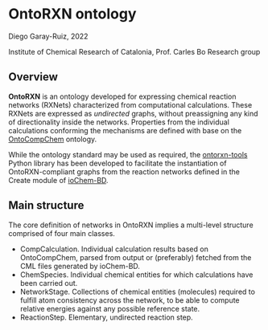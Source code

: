 # OntoRXN ontology
Diego Garay-Ruiz, 2022

Institute of Chemical Research of Catalonia, Prof. Carles Bo Research group

## Overview
**OntoRXN** is an ontology developed for expressing chemical reaction networks (RXNets) characterized from computational calculations. These RXNets are expressed as *undirected* graphs, without preassigning any kind of directionality inside the networks. Properties from the individual calculations conforming the mechanisms are defined with base on the [OntoCompChem](http://theworldavatar.com/ontology/ontocompchem/) ontology.

While the ontology standard may be used as required, the  [ontorxn-tools](https://gitlab.com/dgarayr/ontorxn_tools) Python library has been developed to facilitate the instantiation of OntoRXN-compliant graphs from the reaction networks defined in the Create module of [ioChem-BD](https://www.iochem-bd.org/).

## Main structure
The core definition of networks in OntoRXN implies a multi-level structure comprised of four main classes.
- CompCalculation. Individual calculation results based on OntoCompChem, parsed from output or (preferably) fetched from the CML files generated by ioChem-BD.
- ChemSpecies. Individual chemical entities for which calculations have been carried out.
- NetworkStage. Collections of chemical entities (molecules) required to fulfill atom consistency across the network, to be able to compute relative energies against any possible reference state.
- ReactionStep. Elementary, undirected reaction step.
